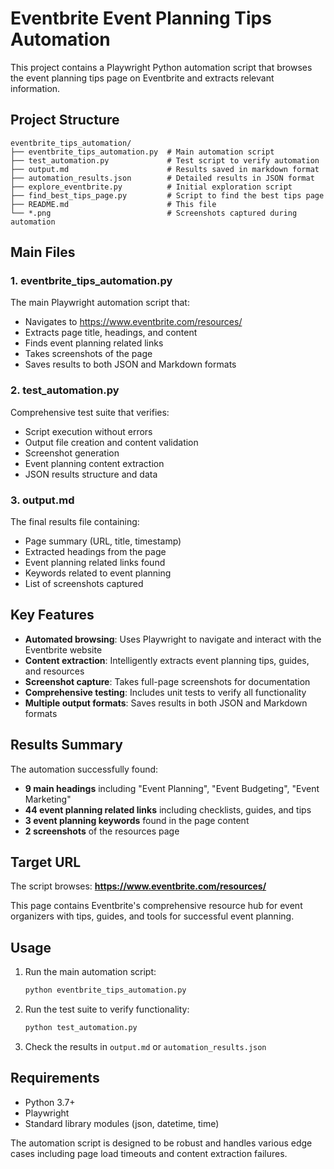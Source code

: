 # Eventbrite Event Planning Tips Automation

This project contains a Playwright Python automation script that browses the event planning tips page on Eventbrite and extracts relevant information.

## Project Structure

```
eventbrite_tips_automation/
├── eventbrite_tips_automation.py  # Main automation script
├── test_automation.py             # Test script to verify automation
├── output.md                      # Results saved in markdown format
├── automation_results.json        # Detailed results in JSON format
├── explore_eventbrite.py          # Initial exploration script
├── find_best_tips_page.py         # Script to find the best tips page
├── README.md                      # This file
└── *.png                          # Screenshots captured during automation
```

## Main Files

### 1. eventbrite_tips_automation.py
The main Playwright automation script that:
- Navigates to https://www.eventbrite.com/resources/
- Extracts page title, headings, and content
- Finds event planning related links
- Takes screenshots of the page
- Saves results to both JSON and Markdown formats

### 2. test_automation.py
Comprehensive test suite that verifies:
- Script execution without errors
- Output file creation and content validation
- Screenshot generation
- Event planning content extraction
- JSON results structure and data

### 3. output.md
The final results file containing:
- Page summary (URL, title, timestamp)
- Extracted headings from the page
- Event planning related links found
- Keywords related to event planning
- List of screenshots captured

## Key Features

- **Automated browsing**: Uses Playwright to navigate and interact with the Eventbrite website
- **Content extraction**: Intelligently extracts event planning tips, guides, and resources
- **Screenshot capture**: Takes full-page screenshots for documentation
- **Comprehensive testing**: Includes unit tests to verify all functionality
- **Multiple output formats**: Saves results in both JSON and Markdown formats

## Results Summary

The automation successfully found:
- **9 main headings** including "Event Planning", "Event Budgeting", "Event Marketing"
- **44 event planning related links** including checklists, guides, and tips
- **3 event planning keywords** found in the page content
- **2 screenshots** of the resources page

## Target URL

The script browses: **https://www.eventbrite.com/resources/**

This page contains Eventbrite's comprehensive resource hub for event organizers with tips, guides, and tools for successful event planning.

## Usage

1. Run the main automation script:
   ```bash
   python eventbrite_tips_automation.py
   ```

2. Run the test suite to verify functionality:
   ```bash
   python test_automation.py
   ```

3. Check the results in `output.md` or `automation_results.json`

## Requirements

- Python 3.7+
- Playwright
- Standard library modules (json, datetime, time)

The automation script is designed to be robust and handles various edge cases including page load timeouts and content extraction failures.